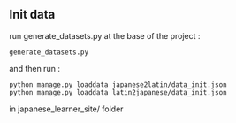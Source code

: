 

## Init data

run generate_datasets.py at the base of the project :

```
generate_datasets.py
```

and then run :

```
python manage.py loaddata japanese2latin/data_init.json
python manage.py loaddata latin2japanese/data_init.json
```

in japanese_learner_site/ folder